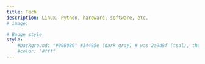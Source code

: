 ```yaml
---
title: Tech
description: Linux, Python, hardware, software, etc.
# image:

# Badge style
style:
    #background: "#008080" #34495e (dark gray) # was 2a9d8f (teal), then 3a3a3a (dark brown), then 008080 (actual teal)
    #color: "#fff"
---
```

